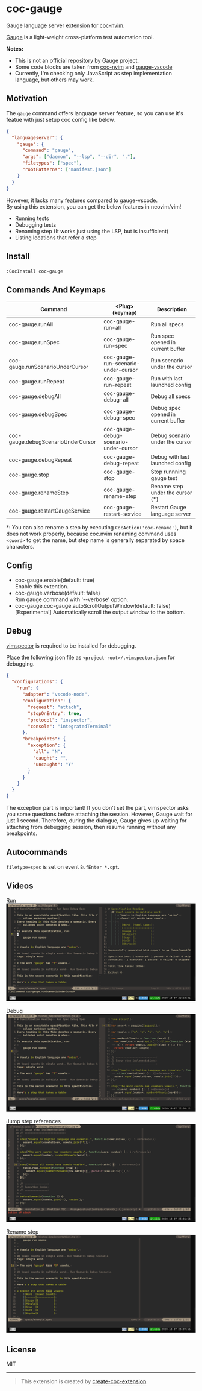 # coc-gauge

Gauge language server extension for [coc-nvim](https://github.com/neoclide/coc.nvim).

[Gauge](https://gauge.org/) is a light-weight cross-platform test automation tool.

**Notes:**
- This is not an official repository by Gauge project.  
- Some code blocks are taken from [coc-nvim](https://github.com/neoclide/coc.nvim) and [gauge-vscode](https://github.com/getgauge/gauge-vscode)
- Currently, I'm checking only JavaScript as step implementation language, but others may work.

## Motivation

The `gauge` command offers language server feature, so you can use it's featue with just setup coc config like below.

```json
{
  "languageserver": {
    "gauge": {
      "command": "gauge",
      "args": ["daemon", "--lsp", "--dir", "."],
      "filetypes": ["spec"],
      "rootPatterns": ["manifest.json"]
    }
  }
}
```

However, it lacks many features compared to gauge-vscode.  
By using this extension, you can get the below features in neovim/vim!

- Running tests
- Debugging tests
- Renaming step (It works just using the LSP, but is insufficient)
- Listing locations that refer a step

## Install

`:CocInstall coc-gauge`

## Commands And Keymaps

| Command                            | \<Plug\>(keymap)                      | Description                         |
|------------------------------------|---------------------------------------|-------------------------------------|
| coc-gauge.runAll                   | coc-gauge-run-all                     | Run all specs                       |
| coc-gauge.runSpec                  | coc-gauge-run-spec                    | Run spec opened in current buffer   |
| coc-gauge.runScenarioUnderCursor   | coc-gauge-run-scenario-under-cursor   | Run scenario under the cursor       |
| coc-gauge.runRepeat                | coc-gauge-run-repeat                  | Run with last launched config       |
| coc-gauge.debugAll                 | coc-gauge-debug-all                   | Debug all specs                     |
| coc-gauge.debugSpec                | coc-gauge-debug-spec                  | Debug spec opened in current buffer |
| coc-gauge.debugScenarioUnderCursor | coc-gauge-debug-scenario-under-cursor | Debug scenario under the cursor     |
| coc-gauge.debugRepeat              | coc-gauge-debug-repeat                | Debug with last launched config     |
| coc-gauge.stop                     | coc-gauge-stop                        | Stop runnning gauge test            |
| coc-gauge.renameStep               | coc-gauge-rename-step                 | Rename step under the cursor (\*)    |
| coc-gauge.restartGaugeService      | coc-gauge-restart-service             | Restart Gauge language server       |


*: You can also rename a step by executing `CocAction('coc-rename')`, but it does
not work properly, because coc.nvim renaming command uses `<cword>` to get the
name, but step name is generally separated by space characters.

## Config

- coc-gauge.enable(default: true)  
  Enable this extention.
- coc-gauge.verbose(default: false)  
  Run gauge command with '--verbose' option.
- coc-gauge.coc-gauge.autoScrollOutputWindow(default: false)
  [Experimental] Automatically scroll the output window to the bottom.

## Debug

[vimspector](https://github.com/puremourning/vimspector) is required to be
installed for debugging.

Place the following json file as `<project-root>/.vimspector.json` for
debugging.

```json
{
  "configurations": {
    "run": {
      "adapter": "vscode-node",
      "configuration": {
        "request": "attach",
        "stopOnEntry": true,
        "protocol": "inspector",
        "console": "integratedTerminal"
      },
      "breakpoints": {
        "exception": {
          "all": "N",
          "caught": "",
          "uncaught": "Y"
        }
      }
    }
  }
}
```

The exception part is important! If you don't set the part, vimspector asks you
some questions before attaching the session. However, Gauge wait for just 1
second. Therefore, during the dialogue, Gauge gives up waiting for attaching
from debugging session, then resume running without any breakpoints.

## Autocommands

`filetype=spec` is set on event `BufEnter *.cpt`.

## Videos

Run
![run](./doc/images/run.gif)

Debug
![debug](./doc/images/debug.gif)

Jump step references
![jump](./doc/images/jumpReferences.gif)

Rename step
![rename](./doc/images/renameStep.gif)

## License

MIT

---

> This extension is created by [create-coc-extension](https://github.com/fannheyward/create-coc-extension)
